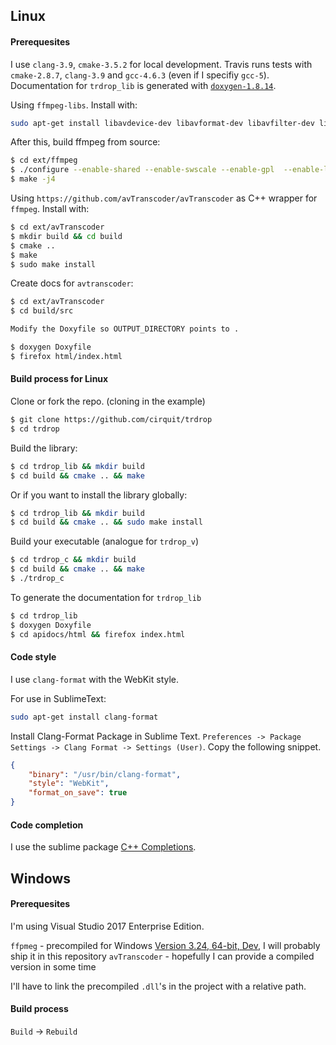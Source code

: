 ## Linux

#### Prerequesites

I use `clang-3.9`, `cmake-3.5.2` for local development. Travis runs tests with `cmake-2.8.7`, `clang-3.9` and `gcc-4.6.3` (even if I specifiy `gcc-5`). Documentation for `trdrop_lib` is generated with [`doxygen-1.8.14`](http://www.stack.nl/~dimitri/doxygen/download.html).

Using `ffmpeg-libs`. Install with:

```bash
sudo apt-get install libavdevice-dev libavformat-dev libavfilter-dev libavcodec-dev libswscale-dev libavutil-dev yasm libtheora-dev libvorbis-dev libvpx-dev libx264-dev
```

After this, build ffmpeg from source:

```bash
$ cd ext/ffmpeg
$ ./configure --enable-shared --enable-swscale --enable-gpl  --enable-libx264 --enable-libvpx --enable-libtheora --enable-libvorbis
$ make -j4 
```

Using `https://github.com/avTranscoder/avTranscoder` as C++ wrapper for `ffmpeg`. Install with:

```bash
$ cd ext/avTranscoder 
$ mkdir build && cd build
$ cmake ..
$ make
$ sudo make install
```

Create docs for `avtranscoder`:

```bash
$ cd ext/avTranscoder
$ cd build/src

Modify the Doxyfile so OUTPUT_DIRECTORY points to .

$ doxygen Doxyfile
$ firefox html/index.html
```

#### Build process for Linux

Clone or fork the repo. (cloning in the example)
```bash
$ git clone https://github.com/cirquit/trdrop
$ cd trdrop
```

Build the library:
```bash
$ cd trdrop_lib && mkdir build
$ cd build && cmake .. && make
```

Or if you want to install the library globally:
```bash
$ cd trdrop_lib && mkdir build
$ cd build && cmake .. && sudo make install
```

Build your executable (analogue for `trdrop_v`)
```bash
$ cd trdrop_c && mkdir build
$ cd build && cmake .. && make
$ ./trdrop_c
```

To generate the documentation for `trdrop_lib`
```bash
$ cd trdrop_lib
$ doxygen Doxyfile
$ cd apidocs/html && firefox index.html
```

#### Code style

I use `clang-format` with the WebKit style. 

For use in SublimeText:

```bash
sudo apt-get install clang-format
```
Install Clang-Format Package in Sublime Text. `Preferences -> Package Settings -> Clang Format -> Settings (User)`. Copy the following snippet.
```json
{
    "binary": "/usr/bin/clang-format",
    "style": "WebKit",
    "format_on_save": true
}
```

#### Code completion

I use the sublime package [C++ Completions](https://github.com/tushortz/CPP-Completions). 



## Windows

#### Prerequesites

I'm using Visual Studio 2017 Enterprise Edition.

`ffpmeg` - precompiled for Windows [Version 3.24, 64-bit, Dev](https://ffmpeg.zeranoe.com/builds/), I will probably ship it in this repository
`avTranscoder` - hopefully I can provide a compiled version in some time

I'll have to link the precompiled `.dll`'s in the project with a relative path.

#### Build process

`Build` -> `Rebuild`